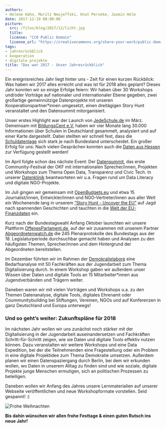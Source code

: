 ```yaml
---
authors: 
- Helene Hahn, Moritz Neujeffski, Knut Perseke, Jasmin Helm
date: 2017-12-19 08:00:00
picture:
  src: /files/blog/2017/12/licht.jpg
  title: 
  license: "CC0 Public Domain"
  license_url: "https://creativecommons.org/share-your-work/public-domain/cc0/"
tags:
- jahresrückblick
- kooperation
- digitale projekte
title: "Das war 2017 - Unser Jahresrückblick"
---
```


Ein ereignisreiches Jahr liegt hinter uns - Zeit für einen kurzen Rückblick: Was haben wir 2017 alles erreicht und was ist für 2018 alles geplant? Dieses Jahr konnten wir so einige Erfolge feiern: Wir haben über 30 Workshops und/oder Vorträge auf nationaler und internationaler Ebene gegeben, zwei großartige gemeinnützige Datenprojekte mit unseren Kooperationspartner*innen umgesetzt, einen dreitägigen Story Hunt veranstaltet und den Datensummit mitorganisiert. 

Unser erstes Highlight war der Launch von [JedeSchule.de](https://jedeschule.de) im März. Gemeinsam mit [BildungsCent e.V.](http://www.bildungscent.de) haben wir vier Monate lang 30.000 Informationen über Schulen in Deutschland gesammelt, analysiert und auf einer Karte dargestellt. Dabei stellten wir schnell fest, dass die [Schuldatenlage](https://datenschule.de/blog/2017/08/schuldaten-bundeslaender-check-fazit/) sich stark je nach Bundesland unterscheidet. Ein großer Erfolg für uns: Nach vielen Gesprächen konnten auch die [Daten aus Hessen](https://datenschule.de/blog/2017/07/DS-JedeSchule-Hessen/) zur Verfügung gestellt werden! 

Im April folgte schon das nächste Event: Der [Datensummit](https://datensummit.de), das erste Community-Festival der OKF mit internationalen Sprecher/innen, Projekten und Workshops zum Thema Open Data, Transparenz und Civic Tech. In unserer [Datenklinik](https://datenschule.de/blog/2017/05/DS-datensummit-rueckblick/) beantworteten wir u.a. Fragen rund um Data Literacy und digitale NGO-Projekte. 

Im Juli gingen wir gemeinsam mit [OpenBudgets.eu](https://openbudget.eu) und etwa 15 Journalist/innen, Entwickler/innen und NGO-Vertreter/innen aus aller Welt ein Wochenende lang in unserem [“Story Hunt - Uncover the EU”](https://storyhunt.de) auf Jagd nach spannenden Geschichten und tauchten in die [Welt der EU-Finanzdaten](https://datenschule.de/blog/2017/07/DS-Storyhunt-Wochenende/) ein. 

Kurz nach der Bundestagswahl Anfang Oktober launchten wir unsere Plattform [OffenesParlament.de](https://offenesparlament.de), auf der wir zusammen mit unserem Partner [Abgeordnetenwatch.de](http://www.abgeordnetenwatch.de) die 245 Plenarprotokolle des Bundestags aus der 18. Legislaturperiode durchsuchbar gemacht haben und Analysen zu den häufigsten Themen, Sprecher/innen und dem Hintergrund der Abgeordneten bereitstellen.  

Im Dezember führten wir im Rahmen der [Demokratielabore](https://demokratielabore.de) eine Bedarfsanalyse mit 50 Fachkräften aus der Jugendarbeit zum Thema Digitalisierung durch. In einem Workshop gaben wir außerdem unser Wissen über Daten und digitale Tools an 15 Mitarbeiter*innen aus Jugendverbänden und Trägern weiter. 

Daneben waren wir mit vielen Vorträgen und Workshops u.a. zu den Themen Datenanalyse, digitale Tools, digitales Ehrenamt oder Coummunitybuilding bei Stiftungen, Vereinen, NGOs und auf Konferenzen in ganz Deutschland und Europa unterwegs!

### Und so geht’s weiter: Zukunftspläne für 2018

Im nächsten Jahr wollen wir uns zunächst noch stärker mit der Digitalisierung in der Jugendarbeit auseinandersetzen und Fachkräften Schritt-für-Schritt zeigen, wie sie Daten und digitale Tools effektiv nutzen können. Dazu veranstalten wir weitere Workshops und eine Data Expedition, bei der die Teilnehmenden eine Fragestellung oder ein Problem in eine digitale Projektidee zum Thema Demokratie umsetzen. Außerdem planen wir einen Datenspaziergang durch Berlin, bei dem wir erkunden wollen, wo Daten in unserem Alltag zu finden sind und wie soziale, digitale Projekte junge Menschen ermutigen, sich an politischen Prozessen zu beteiligen. 

Daneben wollen wir Anfang des Jahres unsere Lernmaterialien auf unserer Webseite veröffentlichen und neue Workshopformate vorstellen. Seid gespannt! :) 

![Frohe Weihnachten](https://media.giphy.com/media/e8ovuMpwAxnxK/giphy.gif)

**Bis dahin wünschen wir allen frohe Festtage & einen guten Rutsch ins neue Jahr!**
